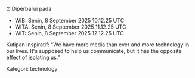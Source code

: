⏰ Diperbarui pada:
- WIB: Senin, 8 September 2025 10.12.25 UTC
- WITA: Senin, 8 September 2025 11.12.25 UTC
- WIT: Senin, 8 September 2025 12.12.25 UTC

Kutipan Inspiratif:
"We have more media than ever and more technology in our lives. It's supposed to help us communicate, but it has the opposite effect of isolating us."


Kategori: technology

